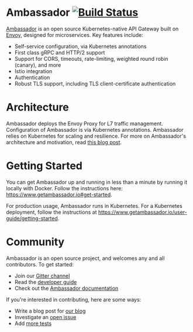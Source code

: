 Ambassador [![Build Status](https://travis-ci.org/datawire/ambassador.png?branch=master)](https://travis-ci.org/datawire/ambassador)
==========

[Ambassador](https://www.getambassador.io) is an open source Kubernetes-native API Gateway built on [Envoy](https://www.envoyproxy.io), designed for microservices. Key features include:

* Self-service configuration, via Kubernetes annotations
* First class gRPC and HTTP/2 support
* Support for CORS, timeouts, rate-limiting, weighted round robin (canary), and more
* Istio integration
* Authentication
* Robust TLS support, including TLS client-certificate authentication

Architecture
============

Ambassador deploys the Envoy Proxy for L7 traffic management. Configuration of Ambassador is via Kubernetes annotations. Ambassador relies on Kubernetes for scaling and resilience. For more on Ambassador's architecture and motivation, read [this blog post](https://blog.getambassador.io/building-ambassador-an-open-source-api-gateway-on-kubernetes-and-envoy-ed01ed520844).

Getting Started
===============

You can get Ambassador up and running in less than a minute by running it locally with Docker. Follow the instructions here: https://www.getambassador.io#get-started.

For production usage, Ambassador runs in Kubernetes. For a Kubernetes deployment, follow the instructions at https://www.getambassador.io/user-guide/getting-started.

Community
=========

Ambassador is an open source project, and welcomes any and all contributors. To get started:

* Join our [Gitter channel](https://gitter.im/datawire/ambassador)
* Read the [developer guide](BUILDING.md)
* Check out the [Ambassador documentation](https://www.getambassador.io/about/why-ambassador)

If you're interested in contributing, here are some ways:

* Write a blog post for [our blog](https://blog.getambassador.io)
* Investigate an [open issue](https://github.com/datawire/ambassador/issues)
* Add [more tests](https://github.com/datawire/ambassador/tree/develop/end-to-end)

